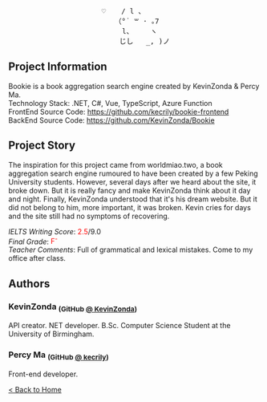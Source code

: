 <pre style="text-align: center;">
♡　  / l 、 　 　
　  （°˙ ꒳ · ｡7 　
　      l、    ヽ 　 　
　   じし   _, )ノ
</pre>

## Project Information

Bookie is a book aggregation search engine created by KevinZonda & Percy Ma.  
Technology Stack: .NET, C#, Vue, TypeScript, Azure Function  
FrontEnd Source Code: <https://github.com/kecrily/bookie-frontend>  
BackEnd Source Code: <https://github.com/KevinZonda/Bookie>

## Project Story

The inspiration for this project came from worldmiao.two, a book aggregation search
engine rumoured to have been created by a few Peking University students. However,
several days after we heard about the site, it broke down. But it is really fancy and
make KevinZonda think about it day and night. Finally, KevinZonda understood that it's
his dream website. But it did not belong to him, more important, it was broken. Kevin
cries for days and the site still had no symptoms of recovering.

_IELTS Writing Score_: <span style="color:red">2.5</span>/9.0  
_Final Grade_: <span style="color:red">F<sup>-</sup></span>  
_Teacher Comments_: Full of grammatical and lexical mistakes. Come to my
    office after class.

## Authors
### KevinZonda <sub>(GitHub [@ KevinZonda](https://github.com/KevinZonda))</sub>

API creator. NET developer. B.Sc. Computer Science Student at the University of Birmingham.

### Percy Ma <sub>(GitHub [@ kecrily](https://github.com/kecrily))</sub>

Front-end developer.

[&lt; Back to Home](/)
